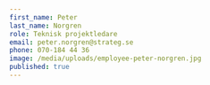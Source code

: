 ```yaml
---
first_name: Peter
last_name: Norgren
role: Teknisk projektledare
email: peter.norgren@strateg.se
phone: 070-184 44 36
image: /media/uploads/employee-peter-norgren.jpg
published: true
---
```

